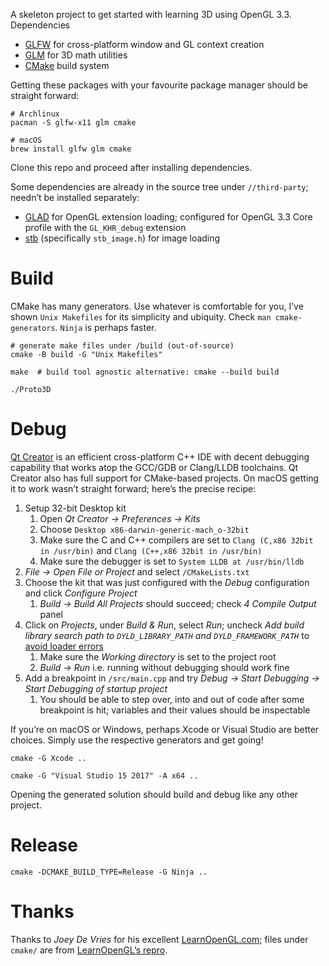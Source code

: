 A skeleton project to get started with learning 3D using OpenGL 3.3.  Dependencies

* [GLFW][] for cross-platform window and GL context creation
* [GLM][] for 3D math utilities
* [CMake][] build system

Getting these packages with your favourite package manager should be straight forward:

``` shell
# Archlinux
pacman -S glfw-x11 glm cmake

# macOS
brew install glfw glm cmake
```

Clone this repo and proceed after installing dependencies.

Some dependencies are already in the source tree under `//third-party`; needn’t be installed separately:

* [GLAD][] for OpenGL extension loading; configured for OpenGL 3.3 Core profile with the `GL_KHR_debug` extension
* [stb][] (specifically `stb_image.h`) for image loading

# Build

CMake has many generators.  Use whatever is comfortable for you, I’ve shown `Unix Makefiles` for its simplicity and ubiquity.  Check `man cmake-generators`.  `Ninja` is perhaps faster.

``` shell
# generate make files under /build (out-of-source)
cmake -B build -G "Unix Makefiles"

make  # build tool agnostic alternative: cmake --build build

./Proto3D
```

# Debug

[Qt Creator][] is an efficient cross-platform C++ IDE with decent debugging capability that works atop the GCC/GDB or Clang/LLDB toolchains.  Qt Creator also has full support for CMake-based projects.  On macOS getting it to work wasn’t straight forward; here’s the precise recipe:

1. Setup 32-bit Desktop kit
    1. Open _Qt Creator -> Preferences -> Kits_
    2. Choose `Desktop x86-darwin-generic-mach_o-32bit`
    3. Make sure the C and C++ compilers are set to `Clang (C,x86 32bit in /usr/bin)` and `Clang (C++,x86 32bit in /usr/bin)`
    4. Make sure the debugger is set to `System LLDB at /usr/bin/lldb`
2. _File -> Open File or Project_ and select `/CMakeLists.txt`
3. Choose the kit that was just configured with the _Debug_ configuration and click _Configure Project_
    1. _Build -> Build All Projects_ should succeed; check _4 Compile Output_ panel
4. Click on _Projects_, under _Build & Run_, select _Run_; uncheck _Add build library search path to `DYLD_LIBRARY_PATH` and `DYLD_FRAMEWORK_PATH`_ to [avoid loader errors][qt-macos-dbg-quirk]
    1. Make sure the _Working directory_ is set to the project root
    2. _Build -> Run_ i.e. running without debugging should work fine
5. Add a breakpoint in `/src/main.cpp` and try _Debug -> Start Debugging -> Start Debugging of startup project_
    1. You should be able to step over, into and out of code after some breakpoint is hit; variables and their values should be inspectable

If you’re on macOS or Windows, perhaps Xcode or Visual Studio are better choices.  Simply use the respective generators and get going!

``` shell
cmake -G Xcode ..

cmake -G "Visual Studio 15 2017" -A x64 ..
```

Opening the generated solution should build and debug like any other project.

# Release

``` shell
cmake -DCMAKE_BUILD_TYPE=Release -G Ninja ..
```

# Thanks

Thanks to _Joey De Vries_ for his excellent [LearnOpenGL.com][]; files under `cmake/` are from [LearnOpenGL’s repro][learn-opengl-repo].


[GLFW]: https://www.glfw.org/
[GLM]: https://github.com/g-truc/glm
[CMake]: https://cmake.org/
[GLAD]: https://github.com/Dav1dde/glad
[stb]: https://github.com/nothings/stb
[LearnOpenGL.com]: https://learnopengl.com/
[learn-opengl-repo]: https://github.com/JoeyDeVries/LearnOpenGL
[Qt Creator]: https://www.qt.io/offline-installers
[qt-macos-dbg-quirk]: https://stackoverflow.com/q/38131011/183120
